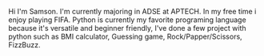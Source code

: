 Hi I'm Samson. I'm currently majoring in ADSE at APTECH. In my free time i enjoy playing FIFA.
Python is currently my favorite programing language because it's versatile and beginner friendly, I've done a few project with python such as BMI calculator, Guessing game, Rock/Papper/Scissors, FizzBuzz.
